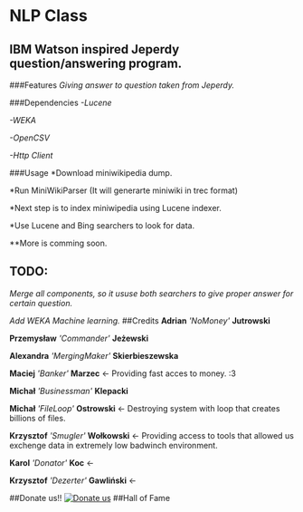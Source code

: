 NLP Class  
=====================
IBM Watson inspired Jeperdy question/answering program.
--------------
###Features
 *Giving answer to question taken from Jeperdy.*

###Dependencies
 *-Lucene*
 
 *-WEKA*
 
 *-OpenCSV*
 
 *-Http Client*

###Usage
 *Download miniwikipedia dump.

 *Run MiniWikiParser (It will generarte miniwiki in trec format)
 
 *Next step is to index miniwipedia using Lucene indexer.
 
 *Use Lucene and Bing searchers to look for data.
 
 **More is comming soon.

## TODO:
  *Merge all components, so it ususe both searchers to give proper answer for certain question.*
  
  *Add WEKA Machine learning.*
##Credits
 **Adrian** *'NoMoney'* **Jutrowski**
 
 **Przemysław** *'Commander'* **Jeżewski**
 
 **Alexandra** *'MergingMaker'* **Skierbieszewska**
 
 **Maciej** *'Banker'* **Marzec** <- Providing fast acces to money. :3
 
 **Michał** *'Businessman'* **Klepacki** 
 
 **Michał** *'FileLoop'* **Ostrowski** <- Destroying system with loop that creates billions of files. 

 **Krzysztof** *'Smugler'* **Wołkowski** <- Providing access to tools that allowed us exchenge data in extremely low badwinch environment.

 **Karol** *'Donator'* **Koc** <- 
 
 **Krzysztof** *'Dezerter'* **Gawliński** <- 

##Donate us!!
[![Donate us](http://necronia.com/img/paypalbutton.png)](google.pl)
##Hall of Fame
